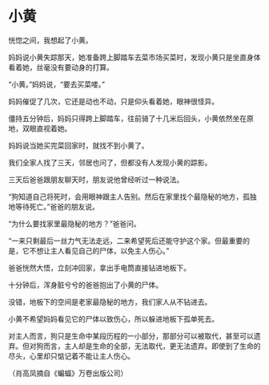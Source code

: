 # 小黄

恍惚之间，我想起了小黄。 

妈妈说小黄失踪那天，她准备跨上脚踏车去菜市场买菜时，发现小黄只是坐直身体看着她，丝毫没有要动身的打算。 

“小黄。”妈妈说，“要去买菜喽。” 

妈妈催促了几次，它还是动也不动，只是仰头看着她，眼神很怪异。 

僵持五分钟后，妈妈只得跨上脚踏车，往前骑了十几米后回头，小黄依然坐在原地，双眼直视着她。 

妈妈说当她买完菜回家时，就找不到小黄了。 

我们全家人找了三天，邻居也问了，但都没有人发现小黄的踪影。 

三天后爸爸跟朋友聊天时，朋友说他曾经听过一种说法。 

“狗知道自己将死时，会用眼神跟主人告别。然后在家里找个最隐秘的地方，孤独地等待死亡。”爸爸的朋友说。 

“为什么要找家里最隐秘的地方？”爸爸问。 

“一来只剩最后一丝力气无法走远，二来希望死后还能守护这个家。但最重要的是，它不想让主人看见自己的尸体，以免主人伤心。” 

爸爸恍然大悟，立刻冲回家，拿出手电筒直接钻进地板下。 

十分钟后，浑身脏兮兮的爸爸抱出了小黄的尸体。 

没错，地板下的空间是老家最隐秘的地方，我们家人从不钻进去。 

小黄不希望妈妈看见它的尸体以致伤心，所以躲进地板下孤单死去。 

对主人而言，狗只是生命中某段历程的一小部分，那部分可以被取代，甚至可以遗弃。但对狗而言，主人却是生命的全部，无法取代，更无法遗弃。即使到了生命的尽头，心里却只惦记着不能让主人伤心。 

（肖高凤摘自《蝙蝠》万卷出版公司）